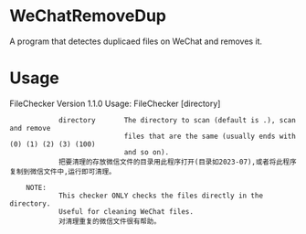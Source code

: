 # WeChatRemoveDup
A program that detectes duplicaed files on WeChat and removes it.

# Usage
FileChecker Version 1.1.0
        Usage:
                FileChecker [directory]

                directory       The directory to scan (default is .), scan and remove
                                files that are the same (usually ends with (0) (1) (2) (3) (100)
                                and so on).
                把要清理的存放微信文件的目录用此程序打开(目录如2023-07),或者将此程序复制到微信文件中,运行即可清理。

        NOTE:
                This checker ONLY checks the files directly in the directory.
                Useful for cleaning WeChat files.
                对清理重复的微信文件很有帮助。
